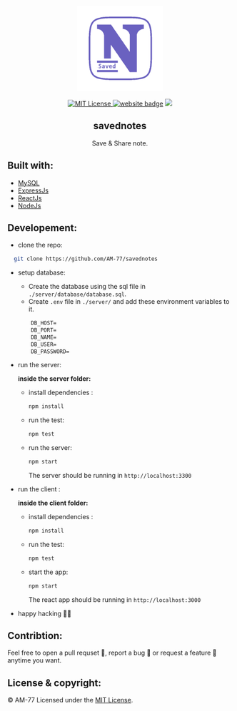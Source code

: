 
<p align="center"><a href="" target="_blank" rel="noopener noreferrer"><img width="192px" height="192px" src="./client/public/logo.png" alt="savednotes logo"></a></p>

<p align="center">
  <a href="https://github.com/AM-77/savednotes/blob/master/LICENSE">
  <img src="https://img.shields.io/github/license/am-77/savednotes?color=%235a539c&logoColor=%235a539c" alt="MIT License" />
  </a>
  <a href="savednotes.vercel.app/" alt="Website" ><img src="https://img.shields.io/badge/website-savednotes-%235a539c" alt="website badge" /></a>
  <img src="https://img.shields.io/badge/Open%20Source-%E2%99%A5-%235a539c" />
</p>

<h2 align="center">savednotes</h2>
<p align="center">Save & Share note.</p>

## Built with:

- [MySQL](https://www.mysql.com/)
- [ExpressJs](http://expressjs.com/)
- [ReactJs](https://reactjs.org)
- [NodeJs](https://reactjs.org/)


## Developement:

- clone the repo:

```bash
  git clone https://github.com/AM-77/savednotes
```
- setup database:

    - Create the database using the sql file in `./server/database/database.sql`.
    - Create `.env` file in `./server/` and add these environment variables to it. 

    ```
        DB_HOST=
        DB_PORT=
        DB_NAME=
        DB_USER=
        DB_PASSWORD=
    ```

- run the server:

    **inside the server folder:**
    - install dependencies :

        ```bash
        npm install
        ```
    
    - run the test:

        ```bash
        npm test
        ```

    - run the server:

        ```bash
        npm start
        ```
        The server should be running in `http://localhost:3300`

- run the client :

    **inside the client folder:**

    - install dependencies :

        ```bash
        npm install
        ```

    - run the test:

        ```bash
        npm test
        ```

    - start the app:

        ```bash
        npm start
        ```
        The react app should be running in `http://localhost:3000`

- happy hacking 👨‍💻

## Contribtion:

Feel free to open a pull requset 💁, report a bug 🐛 or request a feature 🌟 anytime you want.

## License & copyright:

© AM-77
Licensed under the [MIT License](LICENSE).
